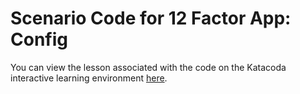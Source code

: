 # Scenario Code for 12 Factor App: Config

You can view the lesson associated with the code on the Katacoda interactive learning environment [here](https://www.katacoda.com/innosoft/scenarios/12factor-003).
